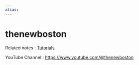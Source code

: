 ```yaml
---
alias:
---
```

# thenewboston

Related notes : [Tutorials](Tutorials.md)

YouTube Channel : <https://www.youtube.com/@thenewboston>
